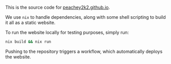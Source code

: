 This is the source code for [peachey2k2.github.io](https://peachey2k2.github.io/).

We use `nix` to handle dependencies, along with some shell scripting to build it all as a static website.

To run the website locally for testing purposes, simply run:
```sh
nix build && nix run
```

Pushing to the repository triggers a workflow, which automatically deploys the website.
